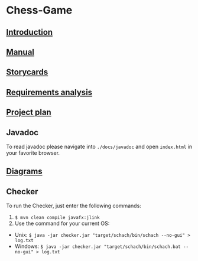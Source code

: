 # Chess-Game

## [Introduction](./docs/content/text/introduction.md)

## [Manual](./manual.pdf)

## [Storycards](./storycards.pdf)

## [Requirements analysis](./requirements-analysis.pdf )

## [Project plan](./project-plan.pdf)

## Javadoc
To read javadoc please navigate into `./docs/javadoc` and open `index.html` in your favorite browser.

## [Diagrams](./docs/content/diagrams/index.md)

## Checker
To run the Checker, just enter the following commands:

1) `$ mvn clean compile javafx:jlink`
2) Use the command for your current OS:
* Unix: `$ java -jar checker.jar "target/schach/bin/schach --no-gui" > log.txt`
* Windows: `$ java -jar checker.jar "target/schach/bin/schach.bat --no-gui" > log.txt`